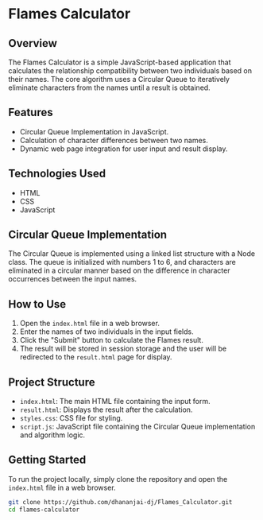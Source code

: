 # Flames Calculator

## Overview

The Flames Calculator is a simple JavaScript-based application that calculates the relationship compatibility between two individuals based on their names. The core algorithm uses a Circular Queue to iteratively eliminate characters from the names until a result is obtained.

## Features

- Circular Queue Implementation in JavaScript.
- Calculation of character differences between two names.
- Dynamic web page integration for user input and result display.

## Technologies Used

- HTML
- CSS
- JavaScript

## Circular Queue Implementation

The Circular Queue is implemented using a linked list structure with a Node class. The queue is initialized with numbers 1 to 6, and characters are eliminated in a circular manner based on the difference in character occurrences between the input names.

## How to Use

1. Open the `index.html` file in a web browser.
2. Enter the names of two individuals in the input fields.
3. Click the "Submit" button to calculate the Flames result.
4. The result will be stored in session storage and the user will be redirected to the `result.html` page for display.

## Project Structure

- `index.html`: The main HTML file containing the input form.
- `result.html`: Displays the result after the calculation.
- `styles.css`: CSS file for styling.
- `script.js`: JavaScript file containing the Circular Queue implementation and algorithm logic.

## Getting Started

To run the project locally, simply clone the repository and open the `index.html` file in a web browser.

```bash
git clone https://github.com/dhananjai-dj/Flames_Calculator.git
cd flames-calculator
